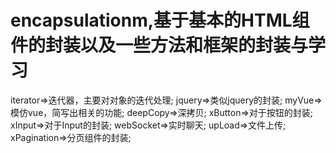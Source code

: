 # encapsulationm,基于基本的HTML组件的封装以及一些方法和框架的封装与学习
iterator=>迭代器，主要对对象的迭代处理;
jquery=>类似jquery的封装;
myVue=>模仿vue，简写出相关的功能;
deepCopy=>深拷贝;
xButton=>对于按钮的封装;
xInput=>对于Input的封装;
webSocket=>实时聊天;
upLoad=>文件上传;
xPagination=>分页组件的封装;
